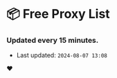 # :package: Free Proxy List
### Updated every 15 minutes.

- Last updated: `2024-08-07 13:08`

:heart:
